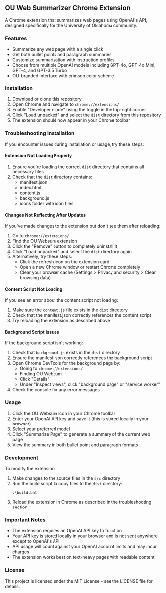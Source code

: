 ## OU Web Summarizer Chrome Extension

A Chrome extension that summarizes web pages using OpenAI's API, designed specifically for the University of Oklahoma community.

### Features

- Summarize any web page with a single click
- Get both bullet points and paragraph summaries
- Customize summarization with instruction profiles
- Choose from multiple OpenAI models including GPT-4o, GPT-4o Mini, GPT-4, and GPT-3.5 Turbo
- OU-branded interface with crimson color scheme

### Installation

1. Download or clone this repository
2. Open Chrome and navigate to `chrome://extensions/`
3. Enable "Developer mode" using the toggle in the top-right corner
4. Click "Load unpacked" and select the `dist` directory from this repository
5. The extension should now appear in your Chrome toolbar

### Troubleshooting Installation

If you encounter issues during installation or usage, try these steps:

#### Extension Not Loading Properly

1. Ensure you're loading the correct `dist` directory that contains all necessary files
2. Check that the `dist` directory contains:
   - manifest.json
   - index.html
   - content.js
   - background.js
   - icons folder with icon files

#### Changes Not Reflecting After Updates

If you've made changes to the extension but don't see them after reloading:

1. Go to `chrome://extensions/`
2. Find the OU Websum extension
3. Click the "Remove" button to completely uninstall it
4. Click "Load unpacked" and select the `dist` directory again
5. Alternatively, try these steps:
   - Click the refresh icon on the extension card
   - Open a new Chrome window or restart Chrome completely
   - Clear your browser cache (Settings > Privacy and security > Clear browsing data)

#### Content Script Not Loading

If you see an error about the content script not loading:

1. Make sure the `content.js` file exists in the `dist` directory
2. Check that the manifest.json correctly references the content script
3. Try reloading the extension as described above

#### Background Script Issues

If the background script isn't working:

1. Check that `background.js` exists in the `dist` directory
2. Ensure the manifest.json correctly references the background script
3. Open Chrome DevTools for the background page by:
   - Going to `chrome://extensions/`
   - Finding OU Websum
   - Click "Details"
   - Under "Inspect views", click "background page" or "service worker"
4. Check the console for any error messages

### Usage

1. Click the OU Websum icon in your Chrome toolbar
2. Enter your OpenAI API key and save it (this is stored locally in your browser)
3. Select your preferred model
4. Click "Summarize Page" to generate a summary of the current web page
5. View the summary in both bullet point and paragraph formats

### Development

To modify the extension:

1. Make changes to the source files in the `src` directory
2. Run the build script to copy files to the `dist` directory:
   ```
   .\build.bat
   ```
3. Reload the extension in Chrome as described in the troubleshooting section

### Important Notes

- The extension requires an OpenAI API key to function
- Your API key is stored locally in your browser and is not sent anywhere except to OpenAI's API
- API usage will count against your OpenAI account limits and may incur charges
- The extension works best on text-heavy pages with readable content

### License

This project is licensed under the MIT License - see the LICENSE file for details. 
